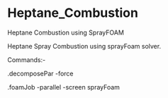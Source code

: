 # Heptane_Combustion
Heptane Combustion using SprayFOAM

Heptane Spray Combustion using sprayFoam solver.

Commands:- 

.decomposePar -force 

.foamJob -parallel -screen sprayFoam
